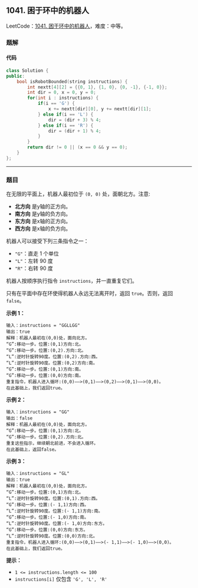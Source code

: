 ## 1041. 困于环中的机器人

LeetCode：[1041. 困于环中的机器人](https://leetcode.cn/problems/robot-bounded-in-circle/)，难度：中等。

### 题解

#### 代码

```c++
class Solution {
public:
    bool isRobotBounded(string instructions) {
        int nextt[4][2] = {{0, 1}, {1, 0}, {0, -1}, {-1, 0}};
        int dir = 0, x = 0, y = 0;
        for(int i : instructions) {
            if(i == 'G') {
                x += nextt[dir][0], y += nextt[dir][1];
            } else if(i == 'L') {
                dir = (dir + 3) % 4;
            } else if(i == 'R') {
                dir = (dir + 1) % 4;
            }
        }
        return dir != 0 || (x == 0 && y == 0);
    }
};
```



---



### 题目

在无限的平面上，机器人最初位于 `(0, 0)` 处，面朝北方。注意:

- **北方向** 是y轴的正方向。
- **南方向** 是y轴的负方向。
- **东方向** 是x轴的正方向。
- **西方向** 是x轴的负方向。

机器人可以接受下列三条指令之一：

- `"G"`：直走 1 个单位
- `"L"`：左转 90 度
- `"R"`：右转 90 度

机器人按顺序执行指令 `instructions`，并一直重复它们。

只有在平面中存在环使得机器人永远无法离开时，返回 `true`。否则，返回 `false`。

 

**示例 1：**

```
输入：instructions = "GGLLGG"
输出：true
解释：机器人最初在(0,0)处，面向北方。
“G”:移动一步。位置:(0,1)方向:北。
“G”:移动一步。位置:(0,2).方向:北。
“L”:逆时针旋转90度。位置:(0,2).方向:西。
“L”:逆时针旋转90度。位置:(0,2)方向:南。
“G”:移动一步。位置:(0,1)方向:南。
“G”:移动一步。位置:(0,0)方向:南。
重复指令，机器人进入循环:(0,0)——>(0,1)——>(0,2)——>(0,1)——>(0,0)。
在此基础上，我们返回true。
```

**示例 2：**

```
输入：instructions = "GG"
输出：false
解释：机器人最初在(0,0)处，面向北方。
“G”:移动一步。位置:(0,1)方向:北。
“G”:移动一步。位置:(0,2).方向:北。
重复这些指示，继续朝北前进，不会进入循环。
在此基础上，返回false。
```

**示例 3：**

```
输入：instructions = "GL"
输出：true
解释：机器人最初在(0,0)处，面向北方。
“G”:移动一步。位置:(0,1)方向:北。
“L”:逆时针旋转90度。位置:(0,1).方向:西。
“G”:移动一步。位置:(- 1,1)方向:西。
“L”:逆时针旋转90度。位置:(- 1,1)方向:南。
“G”:移动一步。位置:(- 1,0)方向:南。
“L”:逆时针旋转90度。位置:(- 1,0)方向:东方。
“G”:移动一步。位置:(0,0)方向:东方。
“L”:逆时针旋转90度。位置:(0,0)方向:北。
重复指令，机器人进入循环:(0,0)——>(0,1)——>(- 1,1)——>(- 1,0)——>(0,0)。
在此基础上，我们返回true。
```

 

**提示：**

- `1 <= instructions.length <= 100`
- `instructions[i]` 仅包含 `'G', 'L', 'R'`


